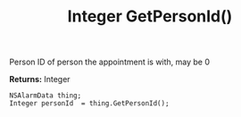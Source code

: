 ﻿---
uid: crmscript_ref_NSAlarmData_GetPersonId
title: Integer GetPersonId()
intellisense: NSAlarmData.GetPersonId
keywords: NSAlarmData, GetPersonId
so.topic: reference
---

Person ID of person the appointment is with, may be 0

**Returns:** Integer


```crmscript
NSAlarmData thing;
Integer personId  = thing.GetPersonId();
```


